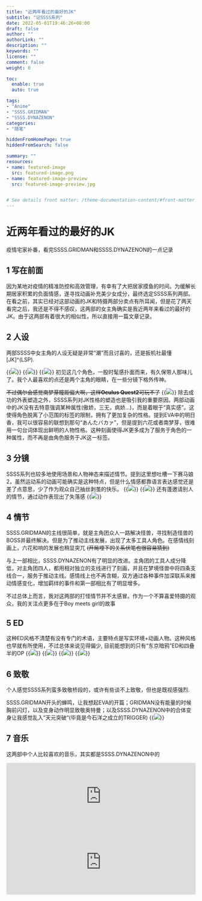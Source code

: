 ```yaml
---
title: "近两年看过的最好的JK"
subtitle: "记SSSS系列"
date: 2022-05-01T19:46:26+08:00
draft: false
author: ""
authorLink: ""
description: ""
keywords: ""
license: ""
comment: false
weight: 0

toc:
  enable: true
  auto: true

tags:
- "Anime"
- "SSSS.GRIDMAN"
- "SSSS.DYNAZENON"
categories:
- "随笔"

hiddenFromHomePage: true
hiddenFromSearch: false

summary: ""
resources:
- name: featured-image
  src: featured-image.png
- name: featured-image-preview
  src: featured-image-preview.jpg


# See details front matter: /theme-documentation-content/#front-matter
---
```

# 近两年看过的最好的JK
疫情宅家补番，看完SSSS.GRIDMAN和SSSS.DYNAZENON的一点记录
<!--more-->

## 1 写在前面

因为某地对疫情的精准防控和高效管理，有幸有了大把居家摸鱼的时间。为缓解长期居家积累的负面情感，遂寻找动画补充美少女成分，最终选定SSSS系列两部。在看之前，其实已经对这部动画的JK和特摄两部分卖点有所耳闻，但是花了两天看完之后，我还是不得不感叹，这两部的女主角确实是我近两年来看过的最好的JK。由于这两部有着很大的相似性，所以直接用一篇文章记录。

## 2 人设

两部SSSS中女主角的人设无疑是非常“潮”而且讨喜的，还是扳机社最懂[JK]^(LSP).

{{<image src="rikka.png" caption="SSSS.GRIDMAN 宝多六花">}}
{{<image src="akane.png" caption="SSSS.GRIDMAN 新条茜">}}
{{<image src="yume.png" caption="SSSS.DYNAZENON 南梦芽 ~~(官网这图的腿感觉怪怪的)~~ ">}}
初见这几个角色，一股时髦感扑面而来，有久保带人那味儿了。我个人最喜欢的点还是两个主角的眼睛，在一些分镜下格外传神。

~~不过偶尔会感觉南梦芽瞳距偏大啊，这样**Oculus Quest2**可玩不了~~
{{<image src="yume_eye.jpg" caption="随意截的图">}}
除去成功的外表塑造之外，SSSS系列对JK性格的塑造也是吸引我的重要原因。两部动画中的JK没有去特意强调某种属性(傲娇，三无，病娇...)，而是着眼于“真实感”。这使得角色脱离了小范围的标签的限制，拥有了更加复杂的性格。提到EVA中的明日香，我可以很容易的联想到那句“あんたバカァ”，但是提到六花或者南梦芽，很难用一句台词体现出鲜明的人物性格。这种刻画使得JK更多成为了服务于角色的一种属性，而不再是由角色服务于JK这一标签。

## 3 分镜

SSSS系列也较多地使用场景和人物神态来描述情节。提到这里想吐槽一下赛马娘2，虽然运动系的动画可能确实是这种特点，但是什么情感都靠语言表达感觉还是差了点意思，少了作为观众自己抽丝剥茧的快乐。
{{<image src="len1.png" caption="历多年后和初恋一起吃饭">}}
{{<image src="len2.png" caption="初恋叫来丈夫三人一起吃饭">}}
还有蓬邀请别人的情节，通过动作表现出了失落感
{{<image src="invite.gif" caption="蓬额外叫别人一起">}}

## 4 情节

SSSS.GRIDMAN的主线很简单，就是主角团众人一路解决怪兽，寻找制造怪兽的BOSS并最终解决。但是为了推动主线发展，出现了太多工具人角色。在感情线刻画上，六花和响的发展也稍显突兀 ~~(开局埋下的关系伏笔也很容易猜到)~~

与上一部相比，SSSS.DYNAZENON有了明显的改进。主角团的工具人成分降低，对主角团四人，都用相对独立的支线进行了刻画，并且在梦境怪兽中将四条支线合一，服务于推动主线。感情线上也不再含糊，双方通过各种事件加深联系来推动情感变化，增加羁绊的事件和第一部相比有了明显增多。

不过总体上而言，我对这两部的打怪情节并不太感冒。作为一个不算喜爱特摄的观众，我的关注点更多在于Boy meets girl的故事

## 5 ED

这种ED风格不清楚有没有专门的术语，主要特点是写实环境+动画人物。这种风格也早就有所使用，不过总体来说见得偏少, 目前能想到的只有“东京暗鸦”ED和四叠半的OP
{{<image src="ed1.png" caption="SSSS.GRIDMAN ED">}}
{{<image src="ed2.png" caption="SSSS.DYNAZENON ED">}}
{{<image src="tokyo_ravens_ed.png" caption="Tokyo Ravens ED">}}
{{<image src="op.png" caption="四叠半神话大系 OP">}}

## 6 致敬

个人感觉SSSS系列蛮多致敬桥段的，或许有些谈不上致敬，但也是既视感强烈.

SSSS.GRIDMAN开头的蝉鸣，让我想起EVA的开篇；GRIDMAN没有能量的时候胸前闪灯，以及变身动作明显致敬奥特曼；以及SSSS.DYNAZENON中的合体变身让我感觉乱入”天元突破“(毕竟是今石洋之成立的TRIGGER)
{{<image src="transform.png" caption="Access flash!">}}

## 7 音乐

这两部中个人比较喜欢的音乐，其实都是SSSS.DYNAZENON中的
<div>
<iframe allow="autoplay *; encrypted-media *; fullscreen *" frameborder="0" height="175" style="width:100%;max-width:660px;overflow:hidden;background:transparent;" sandbox="allow-forms allow-popups allow-same-origin allow-scripts allow-storage-access-by-user-activation allow-top-navigation-by-user-activation" src="https://embed.music.apple.com/cn/album/%E3%82%B9%E3%83%88%E3%83%AD%E3%83%9C%E3%83%A1%E3%83%A2%E3%83%AA%E3%83%BC/1559440740?i=1559440741"></iframe>
</div>
<div>
<iframe allow="autoplay *; encrypted-media *; fullscreen *" frameborder="0" height="175" style="width:100%;max-width:660px;overflow:hidden;background:transparent;" sandbox="allow-forms allow-popups allow-same-origin allow-scripts allow-storage-access-by-user-activation allow-top-navigation-by-user-activation" src="https://embed.music.apple.com/cn/album/dynazenon-100620-piano/1570111450?i=1570111458"></iframe>
</div>